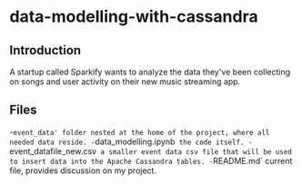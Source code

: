 # data-modelling-with-cassandra
## Introduction
A startup called Sparkify wants to analyze the data they've been collecting on songs and user activity on their new music streaming app.

## Files
-`event_data' folder nested at the home of the project, where all needed data reside.
-`data_modelling.ipynb` the code itself.
-`event_datafile_new.csv` a smaller event data csv file that will be used to insert data into the Apache Cassandra tables.
-`README.md` current file, provides discussion on my project.
